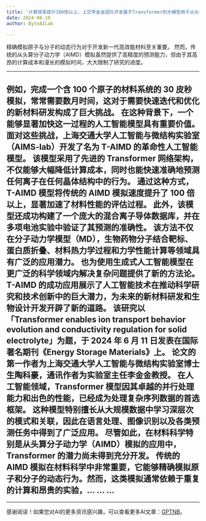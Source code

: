 ```yaml
---
title: '计算效率提升100倍以上，上交李金金团队开发基于Transformer的大模型用于从头算分子动力学'
date: 2024-06-18
author: ByteAILab

---
```


精确模拟原子与分子的动态行为对于开发新一代高效能材料至关重要。
然而，传统的从头算分子动力学（AIMD）模拟虽然提供了高精度的预测能力，但由于其高昂的计算成本和漫长的模拟时间，大大限制了研究的进度。

---

例如，完成一个含 100 个原子的材料系统的 30 皮秒模拟，常常需要数月时间，这对于需要快速迭代和优化的新材料研发构成了巨大挑战。
在这种背景下，一个能够显著加快这一过程的人工智能模型具有重要价值。
面对这些挑战，上海交通大学人工智能与微结构实验室（AIMS-lab）开发了名为 T-AIMD 的革命性人工智能模型。
该模型采用了先进的 Transformer 网络架构，不仅能够大幅降低计算成本，同时也能快速准确地预测任何离子在任何晶体结构中的行为。
通过这种方式，T-AIMD 模型将传统的 AIMD 模拟速度提升了 100 倍以上，显著加速了材料性能的评估过程。
此外，该模型还成功构建了一个庞大的混合离子导体数据库，并在多项电池实验中验证了其预测的准确性。
该方法不仅在分子动力学模型（MD），生物药物分子结合靶标、蛋白质折叠、材料热力学过程和力学性能计算等领域具有广泛的应用潜力。
也为使用生成式人工智能模型在更广泛的科学领域内解决复杂问题提供了新的方法论。
T-AIMD 的成功应用展示了人工智能技术在推动科学研究和技术创新中的巨大潜力，为未来的新材料研发和生物设计开发开辟了新的道路。
该研究以「Transformer enables ion transport behavior evolution and conductivity regulation for solid electrolyte」为题，于 2024 年 6 月 11 日发表在国际著名期刊《Energy Storage Materials》上。
论文的第一作者为上海交通大学人工智能与微结构实验室博士生陶科豪，通讯作者为实验室主任李金金教授。
在人工智能领域，Transformer 模型因其卓越的并行处理能力和出色的性能，已经成为处理复杂序列数据的首选框架。
这种模型特别擅长从大规模数据中学习深层次的模式和关联，因此在语言处理、图像识别以及各类预测任务中得到了广泛应用。
尽管如此，在材料科学特别是从头算分子动力学（AIMD）模拟的应用中， Transformer 的潜力尚未得到充分开发。
传统的 AIMD 模拟在材料科学中非常重要，它能够精确模拟原子和分子的动态行为。然而，这类模拟通常依赖于重复的计算和昂贵的实验，...
...
...
---
---
感谢阅读！如果您对AI的更多资讯感兴趣，可以查看更多AI文章：[GPTNB](https://gptnb.com)。